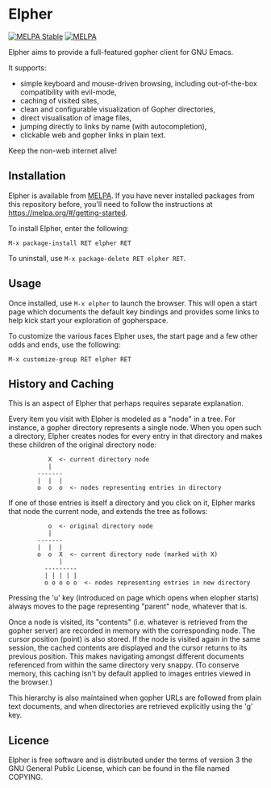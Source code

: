 # Elpher

[![MELPA Stable](https://stable.melpa.org/packages/elpher-badge.svg)](https://stable.melpa.org/#/elpher)
[![MELPA](https://melpa.org/packages/elpher-badge.svg)](https://melpa.org/#/elpher)

Elpher aims to provide a full-featured gopher client for GNU Emacs.

It supports:
- simple keyboard and mouse-driven browsing, including out-of-the-box
  compatibility with evil-mode,
- caching of visited sites,
- clean and configurable visualization of Gopher directories,
- direct visualisation of image files,
- jumping directly to links by name (with autocompletion),
- clickable web and gopher links in plain text.

Keep the non-web internet alive!

## Installation

Elpher is available from [MELPA](https://melpa.org).  If you have
never installed packages from this repository before, you'll need
to follow the instructions at https://melpa.org/#/getting-started.

To install Elpher, enter the following:

    M-x package-install RET elpher RET

To uninstall, use `M-x package-delete RET elpher RET`.

## Usage

Once installed, use `M-x elpher` to launch the browser.  This will
open a start page which documents the default key bindings and
provides some links to help kick start your exploration of gopherspace.

To customize the various faces Elpher uses, the start page
and a few other odds and ends, use the following:

    M-x customize-group RET elpher RET

## History and Caching

This is an aspect of Elpher that perhaps requires separate explanation.

Every item you visit with Elpher is modeled as a "node" in a tree.
For instance, a gopher directory represents a single node.  When
you open such a directory, Elpher creates nodes for every entry
in that directory and makes these children of the original directory node:

               X  <- current directory node
               |
            -------
            |  |  |
            o  o  o  <- nodes representing entries in directory

If one of those entries is itself a directory and you click on it,
Elpher marks that node the current node, and extends the tree as follows:

               o  <- original directory node
               |
            -------
            |  |  |
            o  o  X  <- current directory node (marked with X)
                  |
              ---------
              | | | | |
              o o o o o  <- nodes representing entries in new directory
              
Pressing the 'u' key (introduced on page which opens when elopher starts)
always moves to the page representing "parent" node, whatever that is.

Once a node is visited, its "contents" (i.e. whatever is retrieved
from the gopher server) are recorded in memory with the corresponding
node.  The cursor position (point) is also stored. If the node is
visited again in the same session, the cached contents are displayed
and the cursor returns to its previous position.  This makes
navigating amongst different documents referenced from within the same
directory very snappy. (To conserve memory, this caching isn't by
default applied to images entries viewed in the browser.)

This hierarchy is also maintained when gopher URLs are followed from plain
text documents, and when directories are retrieved explicitly using the 'g'
key.

## Licence

Elpher is free software and is distributed under the terms of version
3 the GNU General Public License, which can be found in the file named
COPYING.
